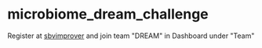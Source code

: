 # microbiome_dream_challenge

Register at [sbvimprover](https://identity.sbvimprover.com/user/register) and join team "DREAM" in Dashboard under "Team"